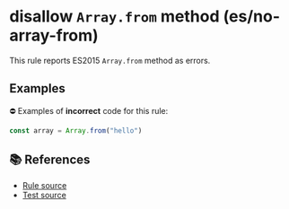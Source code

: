 # disallow `Array.from` method (es/no-array-from)

This rule reports ES2015 `Array.from` method as errors.

## Examples

⛔ Examples of **incorrect** code for this rule:

```js
const array = Array.from("hello")
```

## 📚 References

- [Rule source](../../lib/rules/no-array-from.js)
- [Test source](../../tests/lib/rules/no-array-from.js)
